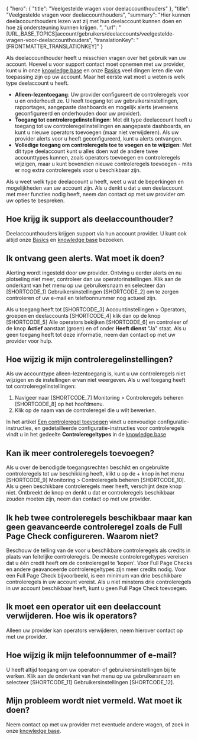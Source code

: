 {
  "hero": {
    "title": "Veelgestelde vragen voor deelaccounthouders"
  },
  "title": "Veelgestelde vragen voor deelaccounthouders",
  "summary": "Hier kunnen deelaccounthouders lezen wat zij met hun deelaccount kunnen doen en hoe zij ondersteuning kunnen krijgen. ",
  "url": "[URL_BASE_TOPICS]account/gebruikers/deelaccounts/veelgestelde-vragen-voor-deelaccounthouders",
  "translationKey": "[FRONTMATTER_TRANSLATIONKEY]"
}

Als deelaccounthouder heeft u misschien vragen over het gebruik van uw account. Hoewel u voor support contact moet opnemen met uw provider, kunt u in onze [knowledge base]([LINK_URL_1]) en onze [Basics]([LINK_URL_2]) veel dingen leren die van toepassing zijn op uw account. Maar het eerste wat moet u weten is welk type deelaccount u heeft.

-   **Alleen-lezentoegang**: Uw provider configureert de controleregels voor u en onderhoudt ze. U heeft toegang tot uw gebruikersinstellingen, rapportages, aangepaste dashboards en mogelijk alerts (eveneens geconfigureerd en onderhouden door uw provider).
-   **Toegang tot controleregelinstellingen**: Met dit type deelaccount heeft u toegang tot uw controleregelinstellingen en aangepaste dashboards, en kunt u nieuwe operators toevoegen (maar niet verwijderen). Als uw provider alerts voor u heeft geconfigureerd, kunt u alerts ontvangen.
-   **Volledige toegang om controleregels toe te voegen en te wijzigen**: Met dit type deelaccount kunt u alles doen wat de andere twee accounttypes kunnen, zoals operators toevoegen en controleregels wijzigen, maar u kunt bovendien nieuwe controleregels toevoegen - mits er nog extra controleregels voor u beschikbaar zijn.

Als u weet welk type deelaccount u heeft, weet u wat de beperkingen en mogelijkheden van uw account zijn. Als u denkt u dat u een deelaccount met meer functies nodig heeft, neem dan contact op met uw provider om uw opties te bespreken.


## Hoe krijg ik support als deelaccounthouder?

Deelaccounthouders krijgen support via hun account provider. U kunt ook altijd onze [Basics]([LINK_URL_3]) en [knowledge base]([LINK_URL_4]) bezoeken.

## Ik ontvang geen alerts. Wat moet ik doen?

Alerting wordt ingesteld door uw provider. Ontving u eerder alerts en nu plotseling niet meer, controleer dan uw operatorinstellingen. Klik aan de onderkant van het menu op uw gebruikersnaam en selecteer dan [SHORTCODE_1] Gebruikersinstellingen [SHORTCODE_2] om te zorgen controleren of uw e-mail en telefoonnummer nog actueel zijn. 

Als u toegang heeft tot [SHORTCODE_3] Accountinstellingen > Operators, groepen en deelaccounts [SHORTCODE_4] klik dan op de knop [SHORTCODE_5] Alle operators bekijken [SHORTCODE_6] en controleer of de knop **Actief** aanstaat (groen) en of onder **Heeft dienst** "Ja" staat. Als u geen toegang heeft tot deze informatie, neem dan contact op met uw provider voor hulp.

## Hoe wijzig ik mijn controleregelinstellingen?

Als uw accounttype alleen-lezentoegang is, kunt u uw controleregels niet wijzigen en de instellingen ervan niet weergeven. Als u wel toegang heeft tot controleregelinstellingen:

1.  Navigeer naar [SHORTCODE_7] Monitoring > Controleregels beheren [SHORTCODE_8] op het hoofdmenu.
2.  Klik op de naam van de controleregel die u wilt bewerken.

In het artikel [Een controleregel toevoegen]([LINK_URL_5]) vindt u eenvoudige configuratie-instructies, en gedetailleerde configuratie-instructies voor controleregels vindt u in het gedeelte **Controleregeltypes** in de [knowledge base]([LINK_URL_6])

## Kan ik meer controleregels toevoegen?

Als u over de benodigde toegangsrechten beschikt en ongebruikte controleregels tot uw beschikking heeft, klikt u op de + knop in het menu [SHORTCODE_9] Monitoring > Controleregels beheren [SHORTCODE_10]. Als u geen beschikbare controleregels meer heeft, verschijnt deze knop niet. Ontbreekt de knop en denkt u dat er controleregels beschikbaar zouden moeten zijn, neem dan contact op met uw provider.

## Ik heb twee controleregels beschikbaar maar kan geen geavanceerde controleregel zoals de Full Page Check configureren. Waarom niet?

Beschouw de telling van de voor u beschikbare controleregels als credits in plaats van feitelijke controleregels. De meeste controleregeltypes vereisen dat u één credit heeft om de controleregel te 'kopen'. Voor Full Page Checks en andere geavanceerde controleregeltypes zijn meer credits nodig. Voor een Full Page Check bijvoorbeeld, is een minimum van drie beschikbare controleregels in uw account vereist. Als u niet minstens drie controleregels in uw account beschikbaar heeft, kunt u geen Full Page Check toevoegen.

## Ik moet een operator uit een deelaccount verwijderen. Hoe wis ik operators?

Alleen uw provider kan operators verwijderen, neem hierover contact op met uw provider.

## Hoe wijzig ik mijn telefoonnummer of e-mail?

U heeft altijd toegang om uw operator- of gebruikersinstellingen bij te werken. Klik aan de onderkant van het menu op uw gebruikersnaam en selecteer [SHORTCODE_11] Gebruikersinstellingen [SHORTCODE_12].

## Mijn probleem wordt niet vermeld. Wat moet ik doen?

Neem contact op met uw provider met eventuele andere vragen, of zoek in onze [knowledge base]([LINK_URL_7]).
